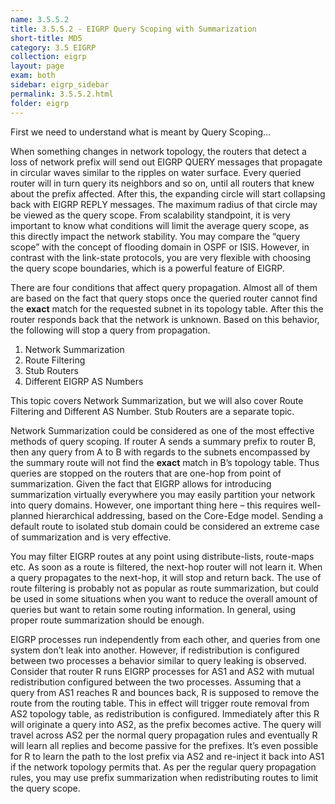 ```yaml
---
name: 3.5.5.2
title: 3.5.5.2 - EIGRP Query Scoping with Summarization
short-title: MD5
category: 3.5 EIGRP
collection: eigrp
layout: page
exam: both
sidebar: eigrp_sidebar
permalink: 3.5.5.2.html
folder: eigrp
---
```

First we need to understand what is meant by Query Scoping…

When something changes in network topology, the routers that detect a loss of network prefix will send out EIGRP QUERY messages that propagate in circular waves similar to the ripples on water surface. Every queried router will in turn query its neighbors and so on, until all routers that knew about the prefix affected. After this, the expanding circle will start collapsing back with EIGRP REPLY messages. The maximum radius of that circle may be viewed as the query scope. From scalability standpoint, it is very important to know what conditions will limit the average query scope, as this directly impact the network stability. You may compare the “query scope” with the concept of flooding domain in OSPF or ISIS. However, in contrast with the link-state protocols, you are very flexible with choosing the query scope boundaries, which is a powerful feature of EIGRP.

There are four conditions that affect query propagation. Almost all of them are based on the fact that query stops once the queried router cannot find the **exact** match for the requested subnet in its topology table. After this the router responds back that the network is unknown. Based on this behavior, the following will stop a query from propagation.
1. Network Summarization
2. Route Filtering
3. Stub Routers
4. Different EIGRP AS Numbers

This topic covers Network Summarization, but we will also cover Route Filtering and Different AS Number. Stub Routers are a separate topic.

Network Summarization could be considered as one of the most effective methods of query scoping. If router A sends a summary prefix to router B, then any query from A to B with regards to the subnets encompassed by the summary route will not find the **exact** match in B’s topology table. Thus queries are stopped on the routers that are one-hop from point of summarization. Given the fact that EIGRP allows for introducing summarization virtually everywhere you may easily partition your network into query domains. However, one important thing here – this requires well-planned hierarchical addressing, based on the Core-Edge model. Sending a default route to isolated stub domain could be considered an extreme case of summarization and is very effective.

You may filter EIGRP routes at any point using distribute-lists, route-maps etc. As soon as a route is filtered, the next-hop router will not learn it. When a query propagates to the next-hop, it will stop and return back. The use of route filtering is probably not as popular as route summarization, but could be used in some situations when you want to reduce the overall amount of queries but want to retain some routing information. In general, using proper route summarization should be enough.

EIGRP processes run independently from each other, and queries from one system don’t leak into another. However, if redistribution is configured between two processes a behavior similar to query leaking is observed. Consider that router R runs EIGRP processes for AS1 and AS2 with mutual redistribution configured between the two processes. Assuming that a query from AS1 reaches R and bounces back, R is supposed to remove the route from the routing table. This in effect will trigger route removal from AS2 topology table, as redistribution is configured. Immediately after this R will originate a query into AS2, as the prefix becomes active. The query will travel across AS2 per the normal query propagation rules and eventually R will learn all replies and become passive for the prefixes. It’s even possible for R to learn the path to the lost prefix via AS2 and re-inject it back into AS1 if the network topology permits that. As per the regular query propagation rules, you may use prefix summarization when redistributing routes to limit the query scope.